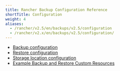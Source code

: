 ```yaml
---
title: Rancher Backup Configuration Reference
shortTitle: Configuration
weight: 4
aliases:
  - /rancher/v2.5/en/backups/v2.5/configuration
  - /rancher/v2.x/en/backups/v2.5/configuration/
---
```


- [Backup configuration](../reference-guides/backup-restore-configuration/backup-configuration.md)
- [Restore configuration](../reference-guides/backup-restore-configuration/restore-configuration.md)
- [Storage location configuration](../reference-guides/backup-restore-configuration/storage-configuration.md)
- [Example Backup and Restore Custom Resources](../reference-guides/backup-restore-configuration/examples.md)